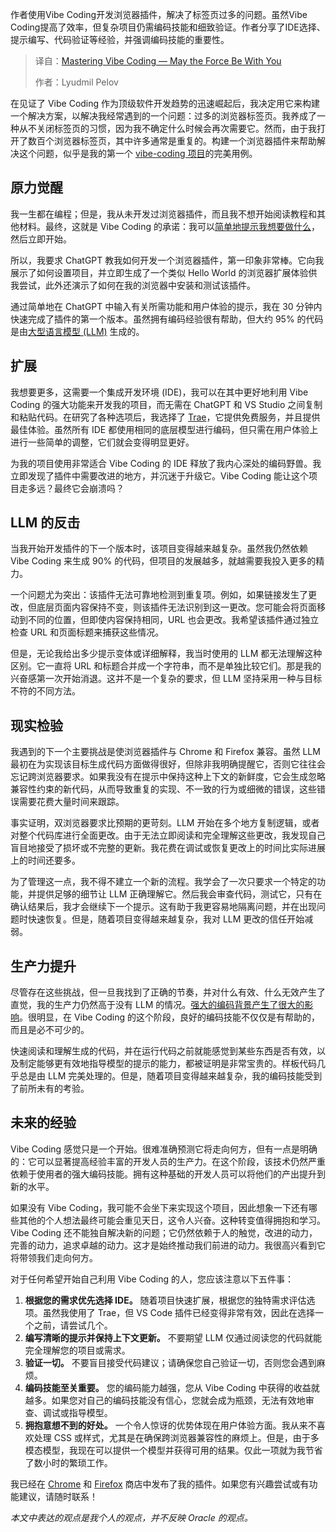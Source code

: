 <!--
title: Vibe Coding掌控术：原力与你同在
cover: https://cdn.thenewstack.io/media/2025/07/a0a1dc44-starwars.jpg
summary: 作者使用Vibe Coding开发浏览器插件，解决了标签页过多的问题。虽然Vibe Coding提高了效率，但复杂项目仍需编码技能和细致验证。作者分享了IDE选择、提示编写、代码验证等经验，并强调编码技能的重要性。
-->

作者使用Vibe Coding开发浏览器插件，解决了标签页过多的问题。虽然Vibe Coding提高了效率，但复杂项目仍需编码技能和细致验证。作者分享了IDE选择、提示编写、代码验证等经验，并强调编码技能的重要性。

> 译自：[Mastering Vibe Coding — May the Force Be With You](https://thenewstack.io/mastering-vibe-coding-may-the-force-be-with-you/)
> 
> 作者：Lyudmil Pelov

在见证了 Vibe Coding 作为顶级软件开发趋势的迅速崛起后，我决定用它来构建一个解决方案，以解决我经常遇到的一个问题：过多的浏览器标签页。我养成了一种从不关闭标签页的习惯，因为我不确定什么时候会再次需要它。然而，由于我打开了数百个浏览器标签页，其中许多通常是重复的。构建一个浏览器插件来帮助解决这个问题，似乎是我的第一个 [vibe-coding 项目](https://thenewstack.io/to-vibe-or-not-to-vibe-when-and-where-to-use-vibe-coding/)的完美用例。

## 原力觉醒

我一生都在编程；但是，我从未开发过浏览器插件，而且我不想开始阅读教程和其他材料。最终，这就是 Vibe Coding 的承诺：我可以[简单地提示我想要做什么](https://thenewstack.io/vibe-coding-where-everyone-can-speak-computer-programming/)，然后立即开始。

所以，我要求 ChatGPT 教我如何开发一个浏览器插件，第一印象非常棒。它向我展示了如何设置项目，并立即生成了一个类似 Hello World 的浏览器扩展体验供我尝试，此外还演示了如何在我的浏览器中安装和测试该插件。

通过简单地在 ChatGPT 中输入有关所需功能和用户体验的提示，我在 30 分钟内快速完成了插件的第一个版本。虽然拥有编码经验很有帮助，但大约 95% 的代码是由[大型语言模型 (LLM)](https://thenewstack.io/what-is-a-large-language-model/) 生成的。

## 扩展

我想要更多，这需要一个集成开发环境 (IDE)，我可以在其中更好地利用 Vibe Coding 的强大功能来开发我的项目，而无需在 ChatGPT 和 VS Studio 之间复制和粘贴代码。在研究了各种选项后，我选择了 [Trae](https://www.trae.ai/)，它提供免费服务，并且提供最佳体验。虽然所有 IDE 都使用相同的底层模型进行编码，但只需在用户体验上进行一些简单的调整，它们就会变得明显更好。

为我的项目使用非常适合 Vibe Coding 的 IDE 释放了我内心深处的编码野兽。我立即发现了插件中需要改进的地方，并沉迷于升级它。Vibe Coding 能让这个项目走多远？最终它会崩溃吗？

## LLM 的反击

当我开始开发插件的下一个版本时，该项目变得越来越复杂。虽然我仍然依赖 Vibe Coding 来生成 90% 的代码，但项目的发展越多，就越需要我投入更多的精力。

一个问题尤为突出：该插件无法可靠地检测到重复项。例如，如果链接发生了更改，但底层页面内容保持不变，则该插件无法识别到这一更改。您可能会将页面移动到不同的位置，但即使内容保持相同，URL 也会更改。我希望该插件通过独立检查 URL 和页面标题来捕获这些情况。

但是，无论我给出多少提示变体或详细解释，我当时使用的 LLM 都无法理解这种区别。它一直将 URL 和标题合并成一个字符串，而不是单独比较它们。那是我的兴奋感第一次开始消退。这并不是一个复杂的要求，但 LLM 坚持采用一种与目标不符的不同方法。

## 现实检验

我遇到的下一个主要挑战是使浏览器插件与 Chrome 和 Firefox 兼容。虽然 LLM 最初在为实现该目标生成代码方面做得很好，但除非我明确提醒它，否则它往往会忘记跨浏览器要求。如果我没有在提示中保持这种上下文的新鲜度，它会生成忽略兼容性约束的新代码，从而导致重复的实现、不一致的行为或细微的错误，这些错误需要花费大量时间来跟踪。

事实证明，双浏览器要求比预期的更苛刻。LLM 开始在多个地方复制逻辑，或者对整个代码库进行全面更改。由于无法立即阅读和完全理解这些更改，我发现自己盲目地接受了损坏或不完整的更新。我花费在调试或恢复更改上的时间比实际进展上的时间还要多。

为了管理这一点，我不得不建立一个新的流程。我学会了一次只要求一个特定的功能，并提供足够的细节让 LLM 正确理解它。然后我会审查代码，测试它，只有在确认结果后，我才会继续下一个提示。这有助于我更容易地隔离问题，并在出现问题时快速恢复。但是，随着项目变得越来越复杂，我对 LLM 更改的信任开始减弱。

## 生产力提升

尽管存在这些挑战，但一旦我找到了正确的节奏，并对什么有效、什么无效产生了直觉，我的生产力仍然高于没有 LLM 的情况。[强大的编码背景产生了很大的影响](https://thenewstack.io/no-code-is-dead/)。很明显，在 Vibe Coding 的这个阶段，良好的编码技能不仅仅是有帮助的，而且是必不可少的。

快速阅读和理解生成的代码，并在运行代码之前就能感觉到某些东西是否有效，以及制定能够更有效地指导模型的提示的能力，都被证明是非常宝贵的。样板代码几乎总是由 LLM 完美处理的。但是，随着项目变得越来越复杂，我的编码技能受到了前所未有的考验。

## 未来的经验

Vibe Coding 感觉只是一个开始。很难准确预测它将走向何方，但有一点是明确的：它可以显著提高经验丰富的开发人员的生产力。在这个阶段，该技术仍然严重依赖于使用者的强大编码技能。拥有这种基础的开发人员可以将他们的产出提升到新的水平。

如果没有 Vibe Coding，我可能不会坐下来实现这个项目，因此想象一下还有哪些其他的个人想法最终可能会重见天日，这令人兴奋。这种转变值得拥抱和学习。Vibe Coding 还不能独自解决新的问题；它仍然依赖于人的触觉，改进的动力，完善的动力，追求卓越的动力。这才是始终推动我们前进的动力。我很高兴看到它将带领我们走向何方。

对于任何希望开始自己利用 Vibe Coding 的人，您应该注意以下五件事：

1. **根据您的需求优先选择 IDE。** 随着项目快速扩展，根据您的独特需求评估选项。虽然我使用了 Trae，但 VS Code 插件已经变得非常有效，因此在选择一个之前，请尝试几个。
2. **编写清晰的提示并保持上下文更新。** 不要期望 LLM 仅通过阅读您的代码就能完全理解您的项目或需求。
3. **验证一切。** 不要盲目接受代码建议；请确保您自己验证一切，否则您会遇到麻烦。
4. **编码技能至关重要。** 您的编码能力越强，您从 Vibe Coding 中获得的收益就越多。如果您对自己的编码技能没有信心，您就会成为瓶颈，无法有效地审查、调试或指导模型。
5. **拥抱意想不到的好处。** 一个令人惊讶的优势体现在用户体验方面。我从来不喜欢处理 CSS 或样式，尤其是在确保跨浏览器兼容性的麻烦上。但是，由于多模态模型，我现在可以提供一个模型并获得可用的结果。仅此一项就为我节省了数小时的繁琐工作。

我已经在 [Chrome](https://chromewebstore.google.com/detail/duplicate-tab-detector/gkeihjnfokfjdgcdkgcpicokjmfdcbbd?hl=en) 和 [Firefox](https://addons.mozilla.org/en-US/firefox/addon/duplicate-tab-detector/) 商店中发布了我的插件。如果您有兴趣尝试或有功能建议，请随时联系！

*本文中表达的观点是我个人的观点，并不反映 Oracle 的观点。*